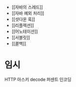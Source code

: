 - [[자바의 스레드]]
- [[자바 예외 처리]]
- [[셧다운 훅]]
- [[리플렉션]]
- [[어노테이션]]
- [[서블릿]]
- [[콜백]]


# 임시


HTTP 아스키 decode
퍼센트 인코딩
